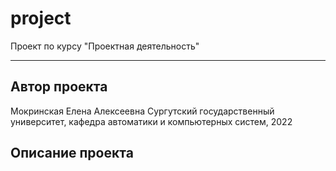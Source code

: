 # project
Проект по курсу "Проектная деятельность"
***
## Автор проекта
Мокринская Елена Алексеевна
Сургутский государственный университет, кафедра автоматики и компьютерных систем, 2022
## Описание проекта
